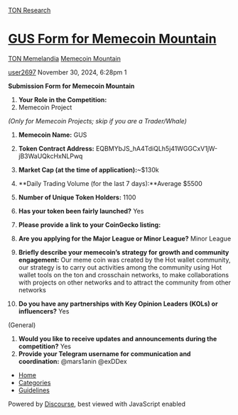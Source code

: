 [TON Research](/)

# [GUS Form for Memecoin Mountain](/t/gus-form-for-memecoin-mountain/40247)

[TON Memelandia](/c/ton-memelandia/memecoin-mountain/86)  [Memecoin Mountain](/c/ton-memelandia/memecoin-mountain/86) 

    

[user2697](https://tonresear.ch/u/user2697)  November 30, 2024, 6:28pm  1

**Submission Form for Memecoin Mountain**

1.  **Your Role in the Competition:**
2.  Memecoin Project

_(Only for Memecoin Projects; skip if you are a Trader/Whale)_

1.  **Memecoin Name:** GUS
    
2.  **Token Contract Address:** EQBMYbJS\_hA4TdiQLh5j41WGGCxV1jW-jB3WaUQkcHxNLPwq
    
3.  **Market Cap (at the time of application):**~$130k
    
4.  \*\*Daily Trading Volume (for the last 7 days):\*\*Average $5500
    
5.  **Number of Unique Token Holders:** 1100
    
6.  **Has your token been fairly launched?** Yes
    
7.  **Please provide a link to your CoinGecko listing:**
    
8.  **Are you applying for the Major League or Minor League?** Minor League
    
9.  **Briefly describe your memecoin’s strategy for growth and community engagement:** Our meme coin was created by the Hot wallet community, our strategy is to carry out activities among the community using Hot wallet tools on the ton and crosschain networks, to make collaborations with projects on other networks and to attract the community from other networks
    
10.  **Do you have any partnerships with Key Opinion Leaders (KOLs) or influencers?** Yes
    

(General)

1.  **Would you like to receive updates and announcements during the competition?** Yes
2.  **Provide your Telegram username for communication and coordination:** @mars1anin @exDDex

 

*   [Home](/)
*   [Categories](/categories)
*   [Guidelines](/guidelines)

Powered by [Discourse](https://www.discourse.org), best viewed with JavaScript enabled